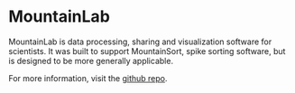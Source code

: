 # MountainLab


MountainLab is data processing, sharing and visualization software for scientists. It was built to support MountainSort, spike sorting software, but is designed to be more generally applicable.

For more information, visit the [github repo](https://github.com/flatironinstitute/mountainlab-js).